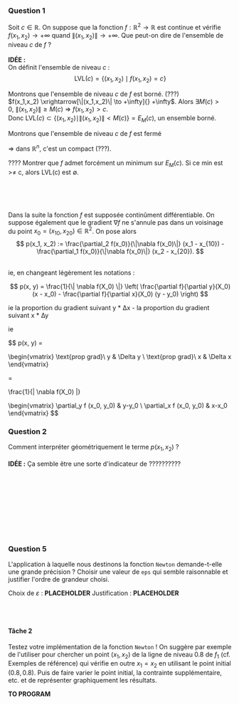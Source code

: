 ### <b>Question 1</b>

Soit $c \in \mathbb{R}$.
On suppose que la fonction $f:\mathbb{R}^2 \to \mathbb{R}$ est continue et vérifie
$f(x_1, x_2) \to +\infty$ quand $\|(x_1,x_2)\| \to +\infty$.
Que peut-on dire de l'ensemble de niveau $c$ de $f$ ?
<br><br>
<b>IDÉE :</b>
<br>
On définit l'ensemble de niveau $c$ :<br>
$$\mathrm{LVL}(c) = \left\{ (x_1, x_2) \mid f(x_1,x_2) = c \right\}$$

Montrons que l'ensemble de niveau $c$ de $f$ est borné. (???)<br>
$f(x_1,x_2) \xrightarrow[\|(x_1,x_2)\| \to +\infty]{} +\infty$. Alors $\exists M(c) > 0, \ \|(x_1,x_2)\| \geq M(c) \ \Rightarrow \ f(x_1,x_2) > c$.<br>
Donc $\mathrm{LVL}(c) \subset \left\{(x_1, x_2) \mid \|(x_1,x_2)\| < M(c) \right\} = E_M(c)$, un ensemble borné.

Montrons que l'ensemble de niveau $c$ de $f$ est fermé

=> dans $\mathbb{R}^n$, c'est un compact (???).


???? Montrer que $f$ admet forcément un minimum sur $E_M(c)$. Si ce min est >≠ c, alors LVL(c) est $\emptyset$.

<br><br><br>

Dans la suite la fonction $f$ est supposée continûment différentiable. On suppose également que le gradient $\nabla f$ ne s'annule pas dans un voisinage du point $x_0 = (x_{10}, x_{20}) \in \mathbb{R}^2$. On pose alors
$$
p(x_1, x_2) := \frac{\partial_2 f(x_0)}{\|\nabla f(x_0)\|} (x_1 - x_{10}) -
\frac{\partial_1 f(x_0)}{\|\nabla f(x_0)\|} (x_2 - x_{20}).
$$

<br>
ie, en changeant légèrement les notations :
<br>

$$
p(x, y) = \frac{1}{\| \nabla f(X_0) \|} \left( \frac{\partial f}{\partial y}(X_0) (x - x_0) - \frac{\partial f}{\partial x}(X_0) (y - y_0) \right)
$$


ie la proportion du gradient suivant y * ∆x - la proportion du gradient suivant x * ∆y

ie

$$
p(x, y) = 

\begin{vmatrix}
\text{prop grad}\ y & \Delta y
\\
\text{prop grad}\ x & \Delta x
\end{vmatrix}

=

\frac{1}{\| \nabla f(X_0) \|}

\begin{vmatrix}
\partial_y f (x_0, y_0) & y-y_0
\\
\partial_x f (x_0, y_0) & x-x_0
\end{vmatrix}
$$

### <b>Question 2</b>
Comment interpréter géométriquement le terme $p(x_1,x_2)$ ?
<br><br>
<b>IDÉE :</b>
Ça semble être une sorte d'indicateur de ??????????



<br><br><br><br><br><br><br><br>
### <b>Question 5</b>
L'application à laquelle nous destinons la fonction `Newton` demande-t-elle une grande précision ?
Choisir une valeur de `eps` qui semble raisonnable et justifier l'ordre de grandeur choisi.

Choix de $\varepsilon$ : __PLACEHOLDER__
Justification : __PLACEHOLDER__

<br><br>

#### Tâche 2

Testez votre implémentation de la fonction `Newton` ! On suggère par exemple de l'utiliser pour chercher un point $(x_1, x_2)$ de la ligne de niveau $0.8$ de $f_1$ (cf. Exemples de référence) qui vérifie en outre $x_1 = x_2$ en utilisant le point initial $(0.8, 0.8)$. Puis de faire varier le point initial, la contrainte supplémentaire, etc. et de représenter graphiquement les résultats.

__TO PROGRAM__





